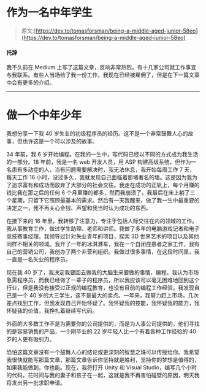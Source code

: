 # 作为一名中年学生

> 原文:[https://dev.to/tomasforsman/being-a-middle-aged-junior-58eo](https://dev.to/tomasforsman/being-a-middle-aged-junior-58eo)

#### [](#pretext)托辞

我不久前在 Medium 上写了这篇文章，反响非常热烈。有十几家公司就工作事宜与我联系。有些人当场给了我一份工作，我现在已经被雇佣了，但是在下一篇文章中会有更多的介绍。

* * *

# [](#being-a-middle-aged-junior)做一个中年少年

我想分享一下我 40 岁失业的初级程序员的经历。这不是一个非常鼓舞人心的故事，但也许这是一个可以涉及的故事。

34 年前，我 6 岁开始编程。在我的一生中，写代码已经以不同的方式成为我生活的一部分。18 年前，我是一名 web 开发人员，用 ASP 构建高级系统，但作为一名患有多动症的人，当有问题需要解决时，我无法休息，我开始每周工作 7 天，每天工作 16 小时，没过多久，我就发现自己面临着那堵著名的墙。这是因为我为了追求富有和成功而放弃了大部分的社会交往。我走在成功的正轨上，每个月赚的钱比我在那之后的任何 6 个月里赚的都多，然而我崩溃了。我最后在床上躺了三个星期，只留下它照顾最基本的需求。然后有一天我醒来，做了我一生中最重要的决定之一，我不再关心金钱、声望和我当时认为成功的东西。

在接下来的 16 年里，我转移了注意力，专注于包括人际交往在内的领域的工作。我从事教育工作，做过学生助理、老师和讲师。我做了多年的电脑游戏记者和电子竞技赛事经理。我领导过针对失业青年的项目，探索 3D 世界艺术的项目以及其他同样不相关的领域。我开了一年的冰淇淋车，我在一个自闭症患者之家工作，我有自己的营销公司，我创办了两个非营利组织。我做过很多事情，在这段时间里，我一直是一名失业的程序员。

现在我 40 岁了，我决定我要回去做我的大脑生来要做的事情，编程。我认为市场急需程序员，而我已经做了一辈子的程序员，所以我应该可以毫无困难地回到这个行业，但是我没有接受过正规的编程教育，也没有目前的编程工作经验，我发现自己是一个 40 岁的大三学生，这不是最大的卖点。一年来，我努力赶上市场，几次差点找到工作，但我发现自己开始怀疑了。我怀疑我的技能，我怀疑我的能力，我怀疑我的价值，我挣扎着继续写代码。

外面的大多数工作不是为需要你的公司提供的，而是为人事公司提供的，他们寻找的是容易销售的产品，一个刚毕业的 22 岁年轻人比一个有着各种工作经验的 40 岁的人更有吸引力。

恐怕这篇文章没有一个鼓舞人心的结论或更深刻的智慧之珠可以传授给你。我希望我很快就能写那篇文章，那篇文章告诉你坚持就是胜利，坚持你的梦想是值得的，如果我能做到，你也能。现在，我将打开 Unity 和 Visual Studio，编写几个小时的代码，花时间与我的妻子和孩子在一起，这就是我不再害怕碰壁的原因，明天我将发出另一批求职申请。
